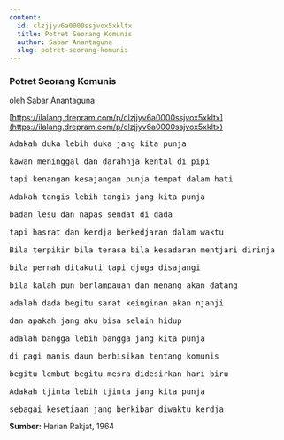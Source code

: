 ```yaml
---
content:
  id: clzjjyv6a0000ssjvox5xkltx
  title: Potret Seorang Komunis
  author: Sabar Anantaguna
  slug: potret-seorang-komunis
---
```

### Potret Seorang Komunis

oleh Sabar Anantaguna

[https://ilalang.drepram.com/p/clzjjyv6a0000ssjvox5xkltx](https://ilalang.drepram.com/p/clzjjyv6a0000ssjvox5xkltx)

<pre>
Adakah duka lebih duka jang kita punja

kawan meninggal dan darahnja kental di pipi

tapi kenangan kesajangan punja tempat dalam hati

Adakah tangis lebih tangis jang kita punja

badan lesu dan napas sendat di dada

tapi hasrat dan kerdja berkedjaran dalam waktu

Bila terpikir bila terasa bila kesadaran mentjari dirinja

bila pernah ditakuti tapi djuga disajangi

bila kalah pun berlampauan dan menang akan datang

adalah dada begitu sarat keinginan akan njanji

dan apakah jang aku bisa selain hidup

adalah bangga lebih bangga jang kita punja

di pagi manis daun berbisikan tentang komunis

begitu lembut begitu mesra didesirkan hari biru

Adakah tjinta lebih tjinta jang kita punja

sebagai kesetiaan jang berkibar diwaktu kerdja
</pre>

**Sumber:** Harian Rakjat, 1964

